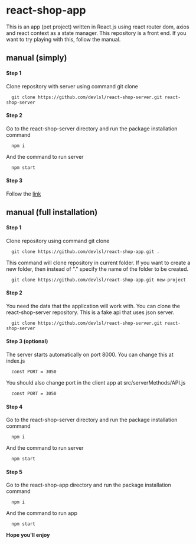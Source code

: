 # react-shop-app

This is an app (pet project) written in React.js using react router dom, axios and react context as a state manager.
This repository is a front end. If you want to try playing with this, follow the manual. 

## manual (simply)
#### Step 1
Clone repository with server using command git clone
```http
  git clone https://github.com/devlsl/react-shop-server.git react-shop-server  
```
#### Step 2
Go to the react-shop-server directory and run the package installation command
```http
  npm i
```
And the command to run server
```http
  npm start
```
#### Step 3
Follow the [link](https://react-shop-app-lovat.vercel.app/)

## manual (full installation)

#### Step 1
Clone repository using command git clone
```http
  git clone https://github.com/devlsl/react-shop-app.git .
```
This command will clone repository in current folder.
If you want to create a new folder, then instead of "." specify the name of the folder to be created.
```http
  git clone https://github.com/devlsl/react-shop-app.git new-project
```
#### Step 2
You need the data that the application will work with. You can clone the react-shop-server repository. This is a fake api that uses json server.
```http
  git clone https://github.com/devlsl/react-shop-server.git react-shop-server
```
#### Step 3 (optional)
The server starts automatically on port 8000. You can change this at index.js
```http
  const PORT = 3050
```
You should also change port in the client app at src/serverMethods/API.js
```http
  const PORT = 3050
```
#### Step 4
Go to the react-shop-server directory and run the package installation command
```http
  npm i
```
And the command to run server
```http
  npm start
```
#### Step 5
Go to the react-shop-app directory and run the package installation command
```http
  npm i
```
And the command to run app
```http
  npm start
```

**Hope you'll enjoy**